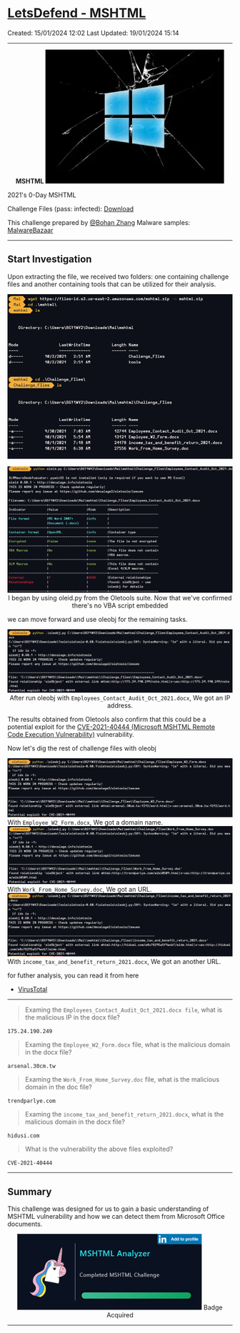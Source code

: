 # [LetsDefend - MSHTML](https://app.letsdefend.io/challenge/mshtml)
Created: 15/01/2024 12:02
Last Updated: 19/01/2024 15:14
* * *
<div align=center>

**MSHTML**
![1de1cf4534d94c2ca91bd78076294d05.png](../../_resources/1de1cf4534d94c2ca91bd78076294d05.png)
</div>

2021's 0-Day MSHTML

Challenge Files (pass: infected): [Download](https://files-ld.s3.us-east-2.amazonaws.com/mshtml.zip)

This challenge prepared by [@Bohan Zhang](https://www.linkedin.com/in/bohan-zhang-078751137/) Malware samples: [MalwareBazaar](https://bazaar.abuse.ch/)
* * *
## Start Investigation
Upon extracting the file, we received two folders: one containing challenge files and another containing tools that can be utilized for their analysis.

<div align=center>

![af96f302ff0cf6b5c4c9d95a78f7ae28.png](../../_resources/af96f302ff0cf6b5c4c9d95a78f7ae28.png)

![baf66f06e43cf396625d611ef90d16c4.png](../../_resources/baf66f06e43cf396625d611ef90d16c4.png)
I began by using oleid.py from the Oletools suite. Now that we've confirmed there's no VBA script embedded
</div>

we can move forward and use oleobj for the remaining tasks.

<div align=center>

![16ebfa829d101d88e8a0edeccfad1f88.png](../../_resources/16ebfa829d101d88e8a0edeccfad1f88.png)
After run oleobj with `Employees_Contact_Audit_Oct_2021.docx`, We got an IP address.
</div>

The results obtained from Oletools also confirm that this could be a potential exploit for the [CVE-2021-40444 (Microsoft MSHTML Remote Code Execution Vulnerability)](https://msrc.microsoft.com/update-guide/vulnerability/CVE-2021-40444) vulnerability.

Now let's dig the rest of challenge files with oleobj
<div>

![f6e9eba1e6494839880100527c75f275.png](../../_resources/f6e9eba1e6494839880100527c75f275.png)
With `Employee_W2_Form.docx`, We got a domain name.
![3affda14e175713ee3e22810d1174e56.png](../../_resources/3affda14e175713ee3e22810d1174e56.png)
With `Work_From_Home_Survey.doc`, We got an URL.
![291f0c764a7bbb9f1e5f4dab0c713f14.png](../../_resources/291f0c764a7bbb9f1e5f4dab0c713f14.png)
With `income_tax_and_benefit_return_2021.docx`, We got an another URL.
</div>

for futher analysis, you can read it from here 
- [VirusTotal](https://www.virustotal.com/gui/file/ed2b9e22aef3e545814519151528b2d11a5e73d1b2119c067e672b653ab6855a/behavior)

* * *
> Examing the `Employees_Contact_Audit_Oct_2021.docx file`, what is the malicious IP in the docx file?
```
175.24.190.249
```

> Examing the `Employee_W2_Form.docx` file, what is the malicious domain in the docx file?
```
arsenal.30cm.tw
```

>Examing the `Work_From_Home_Survey.doc` file, what is the malicious domain in the doc file?
```
trendparlye.com
```

>Examing the `income_tax_and_benefit_return_2021.docx`, what is the malicious domain in the docx file?
```
hidusi.com
```

>What is the vulnerability the above files exploited?
```
CVE-2021-40444
```

* * *
## Summary
This challenge was designed for us to gain a basic understanding of MSHTML vulnerability and how we can detect them from Microsoft Office documents.

<div align=center>

![f51501f080f201a5258e81f6243f242e.png](../../_resources/f51501f080f201a5258e81f6243f242e.png)
Badge Acquired
</div>

* * *
